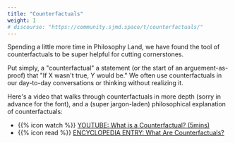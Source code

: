 ```yaml
---
title: "Counterfactuals"
weight: 1
# discourse: "https://community.sjmd.space/t/counterfactuals/"
---
```


Spending a little more time in Philosophy Land, we have found the tool of counterfactuals to be super helpful for cutting cornerstones.

Put simply, a "counterfactual" a statement (or the start of an arguement-as-proof) that "If X wasn't true, Y would be." We often use counterfactuals in our day-to-day conversations or thinking without realizing it.

Here's a video that walks through counterfactuals in more depth (sorry in advance for the font), and a (super jargon-laden) philosophical explanation of counterfactuals:

- {{% icon watch %}} [YOUTUBE: What is a Counterfactual? (5mins)](https://www.youtube.com/watch?v=5eNhS0oaLHo)
- {{% icon read %}} [ENCYCLOPEDIA ENTRY: What Are Counterfactuals?](https://plato.stanford.edu/entries/counterfactuals/#WhatCoun)